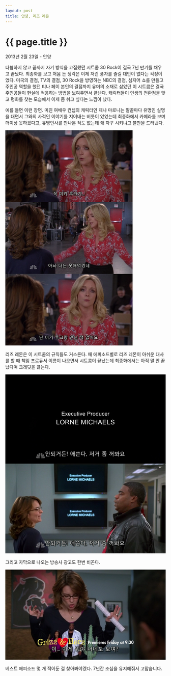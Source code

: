 ```yaml
---
layout: post
title: 안녕, 리즈 레몬
---
```


{{ page.title }}
================

<p class="meta">2013년 2월 23일 - 안양</p>

타협하지 않고 끝까지 자기 방식을 고집했던 시트콤 30 Rock이 결국 7년 만기를 채우고 끝났다. 최종화를 보고 처음 든 생각은 이제 저런 풍자를 즐길 대안이 없다는 걱정이었다. 미국의 결점, TV의 결점, 30 Rock을 방영하는 NBC의 결점, 심지어 쇼를 만들고 주인공 역할을 했던 티나 페이 본인의 결점까지 유머의 소재로 삼았던 이 시트콤은 결국 주인공들이 현실에 적응하는 방법을 보여주면서 끝난다. 캐릭터들이 인생의 전환점을 맞고 평화를 찾는 모습에서 이제 좀 쉬고 싶다는 느낌이 났다. 

예를 들면 이런 장면. 미친 여배우 컨셉의 캐릭터인 제나 마로니는 말끝마다 유명인 실명을 대면서 그와의 사적인 이야기를 지어내는 버릇이 있었는데 최종화에서 카메라를 보며 더이상 못하겠다고, 유명인사를 만나본 적도 없는데 왜 자꾸 시키냐고 불만을 드러낸다. 

![제나 마로니의 불만](/images/30rock2.png) 

리즈 레몬은 이 시트콤의 규칙들도 거스른다. 매 에피소드별로 리즈 레몬이 아쉬운 대사를 할 때 책임 프로듀서 이름이 나오면서 시트콤이 끝났는데 최종화에서는 아직 말 안 끝났다며 크레딧을 끊는다. 

![엔딩 크레딧](/images/30rock1.png)

그리고 자막으로 나오는 방송사 광고도 한번 비꼰다. 

![자막에 놀라는 리즈 레몬](/images/30rock3.png)

베스트 에피소드 몇 개 적어둔 걸 찾아봐야겠다. 7년간 초심을 유지해줘서 고맙습니다.  